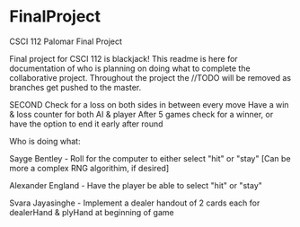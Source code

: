 # FinalProject
CSCI 112 Palomar Final Project

Final project for CSCI 112 is blackjack! This readme is here for documentation of who is planning on doing what to complete the collaborative project. Throughout the project the //TODO will be removed as branches get pushed to the master.
 
 
 SECOND
			Check for a loss on both sides in between every move
			Have a win & loss counter for both AI & player
			After 5 games check for a winner, or have the option to end it early after round

Who is doing what:

  Sayge Bentley - Roll for the computer to either select "hit" or "stay" [Can be more a complex RNG algorithim, if desired]

  Alexander England - Have the player be able to select "hit" or "stay"

  Svara Jayasinghe - Implement a dealer handout of 2 cards each for dealerHand & plyHand at beginning of game
